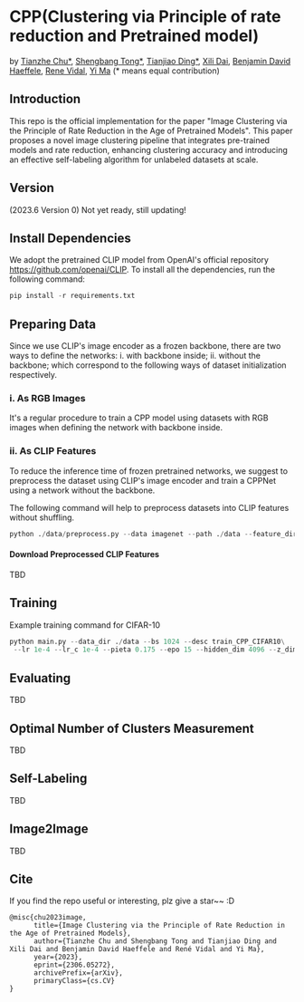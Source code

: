 # CPP(Clustering via Principle of rate reduction and Pretrained model)

by [Tianzhe Chu*](https://tianzhechu.com), [Shengbang Tong*](https://tsb0601.github.io/petertongsb/), [Tianjiao Ding*](https://tianjiaoding.com), [Xili Dai](https://delay-xili.github.io/), [Benjamin David Haeffele](https://www.cis.jhu.edu/~haeffele/), [Rene Vidal](http://vision.jhu.edu/rvidal.html), [Yi Ma](http://people.eecs.berkeley.edu/~yima/) (* means equal contribution)

## Introduction
This repo is the official implementation for the paper "Image Clustering via the Principle of Rate Reduction in the Age of Pretrained Models".
This paper proposes a novel image clustering pipeline that integrates pre-trained models and rate reduction, enhancing clustering accuracy and introducing an effective self-labeling algorithm for unlabeled datasets at scale.

## Version

(2023.6 Version 0) Not yet ready, still updating!

## Install Dependencies

We adopt the pretrained CLIP model from OpenAI's official repository https://github.com/openai/CLIP. To install all the dependencies, run the following command:
```python
pip install -r requirements.txt
```
## Preparing Data
Since we use CLIP's image encoder as a frozen backbone, there are two ways to define the networks: i. with backbone inside; ii. without the backbone; which correspond to the following ways of dataset initialization respectively.
### i. As RGB Images
It's a regular procedure to train a CPP model using datasets with RGB images when defining the network with backbone inside.
### ii. As CLIP Features
To reduce the inference time of frozen pretrained networks, we suggest to preprocess the dataset using CLIP's image encoder and train a CPPNet using a network without the backbone.

The following command will help to preprocess datasets into CLIP features without shuffling. 

```python
python ./data/preprocess.py --data imagenet --path ./data --feature_dir ./imagenet-feature.pt
```

#### Download Preprocessed CLIP Features

TBD

## Training
Example training command for CIFAR-10

```python
python main.py --data_dir ./data --bs 1024 --desc train_CPP_CIFAR10\
 --lr 1e-4 --lr_c 1e-4 --pieta 0.175 --epo 15 --hidden_dim 4096 --z_dim 128 --warmup 50
```



## Evaluating
TBD
## Optimal Number of Clusters Measurement
TBD
## Self-Labeling
TBD
## Image2Image

TBD

## Cite

If you find the repo useful or interesting, plz give a star~~ :D

```
@misc{chu2023image,
      title={Image Clustering via the Principle of Rate Reduction in the Age of Pretrained Models}, 
      author={Tianzhe Chu and Shengbang Tong and Tianjiao Ding and Xili Dai and Benjamin David Haeffele and René Vidal and Yi Ma},
      year={2023},
      eprint={2306.05272},
      archivePrefix={arXiv},
      primaryClass={cs.CV}
}
```

